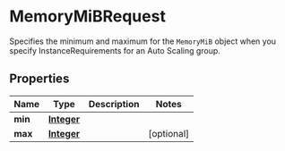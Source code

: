 

# MemoryMiBRequest

Specifies the minimum and maximum for the <code>MemoryMiB</code> object when you specify <a>InstanceRequirements</a> for an Auto Scaling group.

## Properties

| Name | Type | Description | Notes |
|------------ | ------------- | ------------- | -------------|
|**min** | [**Integer**](Integer.md) |  |  |
|**max** | [**Integer**](Integer.md) |  |  [optional] |



